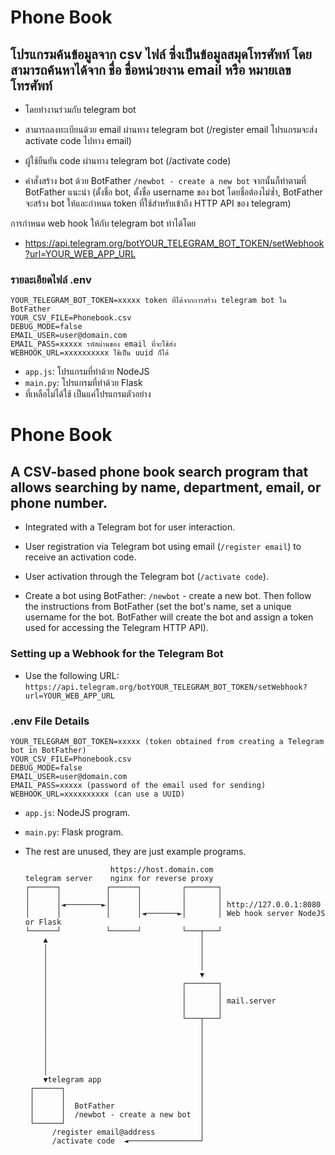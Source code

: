 # Phone Book

## โปรแกรมค้นข้อมูลจาก csv ไฟล์ ซึ่งเป็นข้อมูลสมุดโทรศัพท์ โดยสามารถค้นหาได้จาก ชื่อ ชื่อหน่วยงาน email หรือ หมายเลขโทรศัพท์

-   โดยทำงานร่วมกับ telegram bot

-   สามารถลงทะเบียนด้วย email ผ่านทาง telegram bot (/register email
    โปรแกรมจะส่ง activate code ไปทาง email)

-   ผู้ใช้ยืนยัน code ผ่านทาง telegram bot (/activate code)

-   คำสั่งสร้าง bot ด้วย BotFather `/newbot - create a new bot`
จากนั้นก็ทำตามที่ BotFather แนะนำ (ตั้งชื่อ bot, ตั้งชื่อ username ของ bot โดยชื่อต้องไม่ซ้ำ, BotFather จะสร้าง bot ให้และกำหนด token ที่ใช้สำหรับเข้าถึง HTTP API ของ telegram)
                                  
การกำหนด web hook ให้กับ telegram bot ทำได้โดย

-   <https://api.telegram.org/botYOUR_TELEGRAM_BOT_TOKEN/setWebhook?url=YOUR_WEB_APP_URL>

### รายละเอียดไฟล์ .env

```
YOUR_TELEGRAM_BOT_TOKEN=xxxxx token ที่ได้จากการสร้าง telegram bot ใน BotFather
YOUR_CSV_FILE=Phonebook.csv
DEBUG_MODE=false
EMAIL_USER=user@domain.com 
EMAIL_PASS=xxxxx รหัสผ่านของ email ที่จะใช้ส่ง
WEBHOOK_URL=xxxxxxxxxx ใช้เป็น uuid ก็ได้
```

-    `app.js`: โปรแกรมที่ทำด้วย NodeJS
-    `main.py`: โปรแกรมที่ทำด้วย Flask
-    ที่เหลือไม่ได้ใช้ เป็นแค่โปรแกรมตัวอย่าง

# Phone Book

## A CSV-based phone book search program that allows searching by name, department, email, or phone number.

-   Integrated with a Telegram bot for user interaction.

-   User registration via Telegram bot using email (`/register email`) to receive an activation code.

-   User activation through the Telegram bot (`/activate code`).
-   Create a bot using BotFather: `/newbot` - create a new bot. Then follow the instructions from BotFather (set the bot's name, set a unique username for the bot. BotFather will create the bot and assign a token used for accessing the Telegram HTTP API).

### Setting up a Webhook for the Telegram Bot

-   Use the following URL: `https://api.telegram.org/botYOUR_TELEGRAM_BOT_TOKEN/setWebhook?url=YOUR_WEB_APP_URL`

### .env File Details

```
YOUR_TELEGRAM_BOT_TOKEN=xxxxx (token obtained from creating a Telegram bot in BotFather)
YOUR_CSV_FILE=Phonebook.csv
DEBUG_MODE=false
EMAIL_USER=user@domain.com
EMAIL_PASS=xxxxx (password of the email used for sending)
WEBHOOK_URL=xxxxxxxxxx (can use a UUID)
```

- `app.js`: NodeJS program.
- `main.py`: Flask program.
- The rest are unused, they are just example programs.


                                                                                             
                                                                                             
                                                                                           
                                                                                         
                         https://host.domain.com                                         
      telegram server    nginx for reverse proxy                                         
      ┌──────┐          ┌──────┐         ┌───────┐                                       
      │      │          │      │         │       │                                       
      │      │◄────────►│      │         │       │ http://127.0.0.1:8080                 
      │      │          │      │◄───────►│       │ Web hook server NodeJS or Flask       
      └──────┘          └──────┘         └───┬───┘                                       
          ▲                                  │                                           
          │                                  │                                           
          │                                  │                                           
          │                                  │                                           
          │                                  ▼                                           
          │                              ┌───────┐                                       
          │                              │       │                                       
          │                              │       │ mail.server                           
          │                              │       │                                       
          │                              └───┬───┘                                       
          │                                  │                                           
          │                                  │                                           
          │                                  │                                           
          │                                  │                                           
          │                                  │                                           
          │                                  │                                           
          ▼telegram app                      │                                           
       ┌──────┐                              │                                           
       │      │                              │                                           
       │      │  BotFather                   │                                           
       │      │  /newbot - create a new bot  │                                           
       └──────┘                              │                                           
            /register email@address          │                                           
            /activate code  ◄────────────────┘                                           
                                                                                         
                                                                                         
                                                                                         